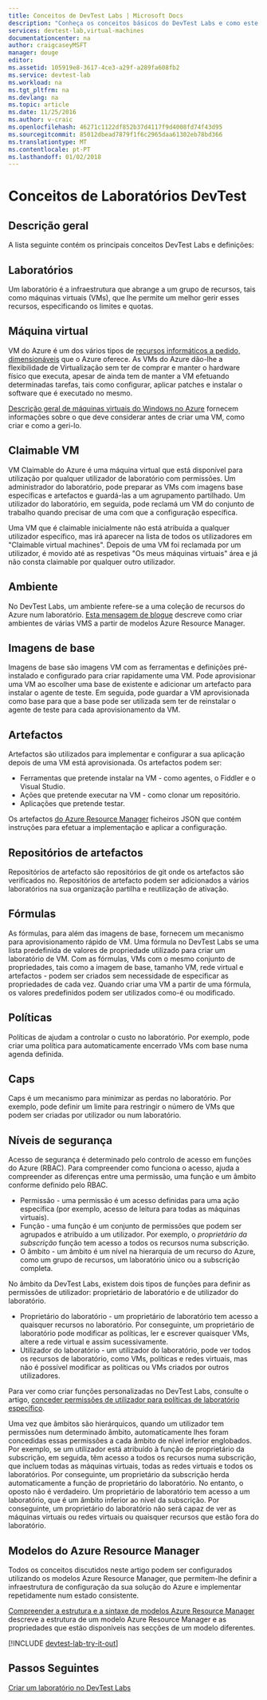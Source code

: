 ```yaml
---
title: Conceitos de DevTest Labs | Microsoft Docs
description: "Conheça os conceitos básicos do DevTest Labs e como este pode facilitar a criar, gerir e monitorizar máquinas virtuais do Azure"
services: devtest-lab,virtual-machines
documentationcenter: na
author: craigcaseyMSFT
manager: douge
editor: 
ms.assetid: 105919e8-3617-4ce3-a29f-a289fa608fb2
ms.service: devtest-lab
ms.workload: na
ms.tgt_pltfrm: na
ms.devlang: na
ms.topic: article
ms.date: 11/25/2016
ms.author: v-craic
ms.openlocfilehash: 46271c1122df852b37d4117f9d4008fd74f43d95
ms.sourcegitcommit: 85012dbead7879f1f6c2965daa61302eb78bd366
ms.translationtype: MT
ms.contentlocale: pt-PT
ms.lasthandoff: 01/02/2018
---
```

# <a name="devtest-labs-concepts"></a>Conceitos de Laboratórios DevTest
## <a name="overview"></a>Descrição geral
A lista seguinte contém os principais conceitos DevTest Labs e definições:

## <a name="labs"></a>Laboratórios
Um laboratório é a infraestrutura que abrange a um grupo de recursos, tais como máquinas virtuais (VMs), que lhe permite um melhor gerir esses recursos, especificando os limites e quotas.

## <a name="virtual-machine"></a>Máquina virtual
VM do Azure é um dos vários tipos de [recursos informáticos a pedido, dimensionáveis](https://docs.microsoft.com/azure/app-service/choose-web-site-cloud-service-vm) que o Azure oferece. As VMs do Azure dão-lhe a flexibilidade de Virtualização sem ter de comprar e manter o hardware físico que executa, apesar de ainda tem de manter a VM efetuando determinadas tarefas, tais como configurar, aplicar patches e instalar o software que é executado no mesmo.

[Descrição geral de máquinas virtuais do Windows no Azure](https://docs.microsoft.com/azure/virtual-machines/virtual-machines-windows-overview) fornecem informações sobre o que deve considerar antes de criar uma VM, como criar e como a geri-lo.

## <a name="claimable-vm"></a>Claimable VM
VM Claimable do Azure é uma máquina virtual que está disponível para utilização por qualquer utilizador de laboratório com permissões. Um administrador do laboratório, pode preparar as VMs com imagens base específicas e artefactos e guardá-las a um agrupamento partilhado. Um utilizador do laboratório, em seguida, pode reclamá um VM do conjunto de trabalho quando precisar de uma com que a configuração específica.

Uma VM que é claimable inicialmente não está atribuída a qualquer utilizador específico, mas irá aparecer na lista de todos os utilizadores em "Claimable virtual machines". Depois de uma VM foi reclamada por um utilizador, é movido até as respetivas "Os meus máquinas virtuais" área e já não consta claimable por qualquer outro utilizador.

## <a name="environment"></a>Ambiente
No DevTest Labs, um ambiente refere-se a uma coleção de recursos do Azure num laboratório. [Esta mensagem de blogue](https://blogs.msdn.microsoft.com/devtestlab/2016/11/16/connect-2016-news-for-azure-devtest-labs-azure-resource-manager-template-based-environments-vm-auto-shutdown-and-more/) descreve como criar ambientes de várias VMS a partir de modelos Azure Resource Manager.

## <a name="base-images"></a>Imagens de base
Imagens de base são imagens VM com as ferramentas e definições pré-instalado e configurado para criar rapidamente uma VM. Pode aprovisionar uma VM ao escolher uma base de existente e adicionar um artefacto para instalar o agente de teste. Em seguida, pode guardar a VM aprovisionada como base para que a base pode ser utilizada sem ter de reinstalar o agente de teste para cada aprovisionamento da VM.

## <a name="artifacts"></a>Artefactos
Artefactos são utilizados para implementar e configurar a sua aplicação depois de uma VM está aprovisionada. Os artefactos podem ser:

* Ferramentas que pretende instalar na VM - como agentes, o Fiddler e o Visual Studio.
* Ações que pretende executar na VM - como clonar um repositório.
* Aplicações que pretende testar.

Os artefactos [do Azure Resource Manager](../azure-resource-manager/resource-group-overview.md) ficheiros JSON que contém instruções para efetuar a implementação e aplicar a configuração.

## <a name="artifact-repositories"></a>Repositórios de artefactos
Repositórios de artefacto são repositórios de git onde os artefactos são verificados no. Repositórios de artefacto podem ser adicionados a vários laboratórios na sua organização partilha e reutilização de ativação.

## <a name="formulas"></a>Fórmulas
As fórmulas, para além das imagens de base, fornecem um mecanismo para aprovisionamento rápido de VM. Uma fórmula no DevTest Labs se uma lista predefinida de valores de propriedade utilizado para criar um laboratório de VM.
Com as fórmulas, VMs com o mesmo conjunto de propriedades, tais como a imagem de base, tamanho VM, rede virtual e artefactos - podem ser criados sem necessidade de especificar as propriedades de cada vez. Quando criar uma VM a partir de uma fórmula, os valores predefinidos podem ser utilizados como-é ou modificado.

## <a name="policies"></a>Políticas
Políticas de ajudam a controlar o custo no laboratório. Por exemplo, pode criar uma política para automaticamente encerrado VMs com base numa agenda definida.

## <a name="caps"></a>Caps
Caps é um mecanismo para minimizar as perdas no laboratório. Por exemplo, pode definir um limite para restringir o número de VMs que podem ser criadas por utilizador ou num laboratório.

## <a name="security-levels"></a>Níveis de segurança
Acesso de segurança é determinado pelo controlo de acesso em funções do Azure (RBAC). Para compreender como funciona o acesso, ajuda a compreender as diferenças entre uma permissão, uma função e um âmbito conforme definido pelo RBAC.

* Permissão - uma permissão é um acesso definidas para uma ação específica (por exemplo, acesso de leitura para todas as máquinas virtuais).
* Função - uma função é um conjunto de permissões que podem ser agrupados e atribuído a um utilizador. Por exemplo, o *proprietário da subscrição* função tem acesso a todos os recursos numa subscrição.
* O âmbito - um âmbito é um nível na hierarquia de um recurso do Azure, como um grupo de recursos, um laboratório único ou a subscrição completa.

No âmbito da DevTest Labs, existem dois tipos de funções para definir as permissões de utilizador: proprietário de laboratório e de utilizador do laboratório.

* Proprietário do laboratório - um proprietário de laboratório tem acesso a quaisquer recursos no laboratório. Por conseguinte, um proprietário de laboratório pode modificar as políticas, ler e escrever quaisquer VMs, altere a rede virtual e assim sucessivamente.
* Utilizador do laboratório - um utilizador do laboratório, pode ver todos os recursos de laboratório, como VMs, políticas e redes virtuais, mas não é possível modificar as políticas ou VMs criados por outros utilizadores.

Para ver como criar funções personalizadas no DevTest Labs, consulte o artigo, [conceder permissões de utilizador para políticas de laboratório específico](devtest-lab-grant-user-permissions-to-specific-lab-policies.md).

Uma vez que âmbitos são hierárquicos, quando um utilizador tem permissões num determinado âmbito, automaticamente lhes foram concedidas essas permissões a cada âmbito de nível inferior englobados. Por exemplo, se um utilizador está atribuído à função de proprietário da subscrição, em seguida, têm acesso a todos os recursos numa subscrição, que incluem todas as máquinas virtuais, todas as redes virtuais e todos os laboratórios. Por conseguinte, um proprietário da subscrição herda automaticamente a função de proprietário do laboratório. No entanto, o oposto não é verdadeiro. Um proprietário de laboratório tem acesso a um laboratório, que é um âmbito inferior ao nível da subscrição. Por conseguinte, um proprietário do laboratório não será capaz de ver as máquinas virtuais ou redes virtuais ou quaisquer recursos que estão fora do laboratório.

## <a name="azure-resource-manager-templates"></a>Modelos do Azure Resource Manager
Todos os conceitos discutidos neste artigo podem ser configurados utilizando os modelos Azure Resource Manager, que permitem-lhe definir a infraestrutura de configuração da sua solução do Azure e implementar repetidamente num estado consistente.

[Compreender a estrutura e a sintaxe de modelos Azure Resource Manager](https://docs.microsoft.com/azure/azure-resource-manager/resource-group-authoring-templates#template-format) descreve a estrutura de um modelo Azure Resource Manager e as propriedades que estão disponíveis nas secções de um modelo diferentes.

[!INCLUDE [devtest-lab-try-it-out](../../includes/devtest-lab-try-it-out.md)]

## <a name="next-steps"></a>Passos Seguintes
[Criar um laboratório no DevTest Labs](devtest-lab-create-lab.md)
